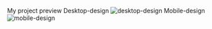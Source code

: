 My project preview
Desktop-design
![desktop-design](https://github.com/user-attachments/assets/d2e1f422-faa2-41b2-b9c1-496f686f4dc0)
Mobile-design
![mobile-design](https://github.com/user-attachments/assets/74194286-59ef-4885-9d4a-8940ddefcf09)
